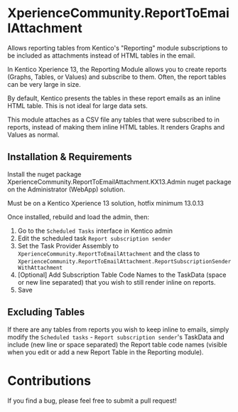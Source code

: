 # XperienceCommunity.ReportToEmailAttachment
Allows reporting tables from Kentico's "Reporting" module subscriptions to be included as attachments instead of HTML tables in the email.

In Kentico Xperience 13, the Reporting Module allows you to create reports (Graphs, Tables, or Values) and subscribe to them.  Often, the report tables can be very large in size.

By default, Kentico presents the tables in these report emails as an inline HTML table.  This is not ideal for large data sets.

This module attaches as a CSV file any tables that were subscribed to in reports, instead of making them inline HTML tables.  It renders Graphs and Values as normal.

## Installation & Requirements
Install the nuget package XperienceCommunity.ReportToEmailAttachment.KX13.Admin nuget package on the Administrator (WebApp) solution.

Must be on a Kentico Xperience 13 solution, hotfix minimum 13.0.13

Once installed, rebuild and load the admin, then:

1. Go to the `Scheduled Tasks` interface in Kentico admin
2. Edit the scheduled task `Report subscription sender`
3. Set the Task Provider Assembly to `XperienceCommunity.ReportToEmailAttachment` and the class to `XperienceCommunity.ReportToEmailAttachment.ReportSubscriptionSenderWithAttachment`
4. [Optional] Add Subscription Table Code Names to the TaskData (space or new line separated) that you wish to still render inline on reports.
5. Save

## Excluding Tables
If there are any tables from reports you wish to keep inline to emails, simply modify the `Scheduled tasks` - `Report subscription sender`'s TaskData and include (new line or space separated) the Report table code names (visible when you edit or add a new Report Table in the Reporting module).

# Contributions
If you find a bug, please feel free to submit a pull request!
